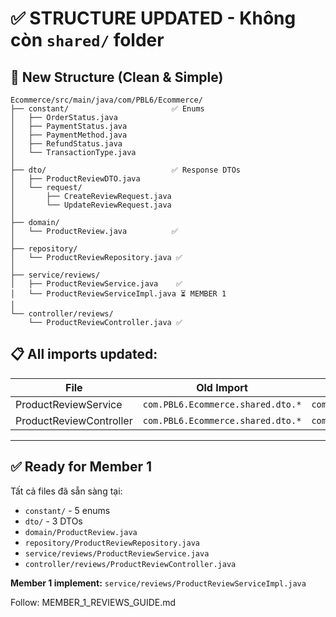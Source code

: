 # ✅ STRUCTURE UPDATED - Không còn `shared/` folder

## 📁 New Structure (Clean & Simple)

```
Ecommerce/src/main/java/com/PBL6/Ecommerce/
├── constant/                       ✅ Enums
│   ├── OrderStatus.java
│   ├── PaymentStatus.java
│   ├── PaymentMethod.java
│   ├── RefundStatus.java
│   └── TransactionType.java
│
├── dto/                            ✅ Response DTOs
│   ├── ProductReviewDTO.java
│   └── request/
│       ├── CreateReviewRequest.java
│       └── UpdateReviewRequest.java
│
├── domain/
│   └── ProductReview.java          ✅
│
├── repository/
│   └── ProductReviewRepository.java ✅
│
├── service/reviews/
│   ├── ProductReviewService.java    ✅
│   └── ProductReviewServiceImpl.java ⏳ MEMBER 1
│
└── controller/reviews/
    └── ProductReviewController.java ✅
```

## 📋 All imports updated:

| File | Old Import | New Import |
|------|-----------|-----------|
| ProductReviewService | `com.PBL6.Ecommerce.shared.dto.*` | `com.PBL6.Ecommerce.dto.*` |
| ProductReviewController | `com.PBL6.Ecommerce.shared.dto.*` | `com.PBL6.Ecommerce.dto.*` |

---

## ✅ Ready for Member 1

Tất cả files đã sẵn sàng tại:
- `constant/` - 5 enums
- `dto/` - 3 DTOs
- `domain/ProductReview.java`
- `repository/ProductReviewRepository.java`
- `service/reviews/ProductReviewService.java`
- `controller/reviews/ProductReviewController.java`

**Member 1 implement:** `service/reviews/ProductReviewServiceImpl.java`

Follow: MEMBER_1_REVIEWS_GUIDE.md
